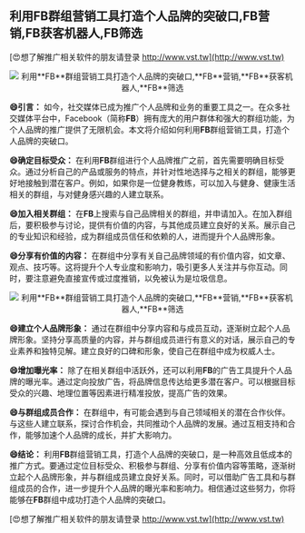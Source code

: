 ## **利用**FB**群组营销工具打造个人品牌的突破口,**FB**营销,**FB**获客机器人,**FB**筛选**

[😍想了解推广相关软件的朋友请登录 http://www.vst.tw](http://www.vst.tw)

 <center><img src="https://vst.tw/MP4/tuiguang/png/6.png" alt="利用**FB**群组营销工具打造个人品牌的突破口,**FB**营销,**FB**获客机器人,**FB**筛选"></center>

**😄引言：**
如今，社交媒体已成为推广个人品牌和业务的重要工具之一。在众多社交媒体平台中，Facebook（简称**FB**）拥有庞大的用户群体和强大的群组功能，为个人品牌的推广提供了无限机会。本文将介绍如何利用**FB**群组营销工具，打造个人品牌的突破口。

**😄确定目标受众：**
在利用**FB**群组进行个人品牌推广之前，首先需要明确目标受众。通过分析自己的产品或服务的特点，并针对性地选择与之相关的群组，能够更好地接触到潜在客户。例如，如果你是一位健身教练，可以加入与健身、健康生活相关的群组，与对健身感兴趣的人建立联系。

**😄加入相关群组：**
在**FB**上搜索与自己品牌相关的群组，并申请加入。在加入群组后，要积极参与讨论，提供有价值的内容，与其他成员建立良好的关系。展示自己的专业知识和经验，成为群组成员信任和依赖的人，进而提升个人品牌形象。

**😄分享有价值的内容：**
在群组中分享有关自己品牌领域的有价值内容，如文章、观点、技巧等。这将提升个人专业度和影响力，吸引更多人关注并与你互动。同时，要注意避免直接宣传或过度推销，以免被认为是垃圾信息。

 <center><img src="https://vst.tw/MP4/tuiguang/png/1.png" alt="利用**FB**群组营销工具打造个人品牌的突破口,**FB**营销,**FB**获客机器人,**FB**筛选"></center>

**😄建立个人品牌形象：**
通过在群组中分享内容和与成员互动，逐渐树立起个人品牌形象。坚持分享高质量的内容，并与群组成员进行有意义的对话，展示自己的专业素养和独特见解。建立良好的口碑和形象，使自己在群组中成为权威人士。

**😄增加曝光率：**
除了在相关群组中活跃外，还可以利用**FB**的广告工具提升个人品牌的曝光率。通过定向投放广告，将品牌信息传达给更多潜在客户。可以根据目标受众的兴趣、地理位置等因素进行精准投放，提高广告的效果。

**😄与群组成员合作：**
在群组中，有可能会遇到与自己领域相关的潜在合作伙伴。与这些人建立联系，探讨合作机会，共同推动个人品牌的发展。通过互相支持和合作，能够加速个人品牌的成长，并扩大影响力。

**😄结论：**
利用**FB**群组营销工具，打造个人品牌的突破口，是一种高效且低成本的推广方式。要通过定位目标受众、积极参与群组、分享有价值内容等策略，逐渐树立起个人品牌形象，并与群组成员建立良好关系。同时，可以借助广告工具和与群组成员的合作，进一步提升个人品牌的曝光率和影响力。相信通过这些努力，你将能够在**FB**群组中成功打造个人品牌的突破口。

[😍想了解推广相关软件的朋友请登录 http://www.vst.tw](http://www.vst.tw)




